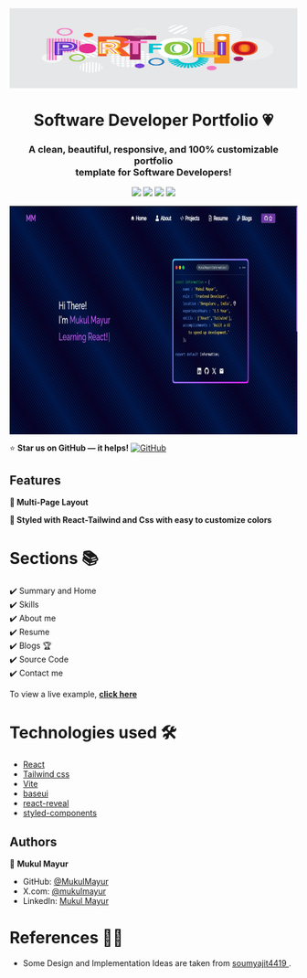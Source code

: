 <p align="center"> 
    <img src="Images/Portfolio.png" align="center" height="140" width=100%></img>
</p>
<h1 align="center"> Software Developer Portfolio 💗</h1> 
<h3 align="center"> A clean, beautiful, responsive, and 100% customizable portfolio <br /> template for Software Developers! </h3>

<p align="center">
<a href="https://www.npmjs.com/package/npm"><img src=" https://img.shields.io/badge/npm-10.8.3-green"></a>
<a href="https://tailwindcss.com/docs/guides/vite"><img src=" https://img.shields.io/badge/Tailwind_Css-3.4.10-blue"></a>
<a href="https://vitejs.dev/"><img src=" https://img.shields.io/badge/Vite-5.4.1-yellow"></a>
<a href="https://github.com/prettier/prettier"><img src=" https://img.shields.io/badge/code_style-prettier-red"></a>
</p>

<p align="center"> 
    <img align="center" alt="" height="400px" width="100%" src="./Images/Doc.jpg"/>
</p>

⭐ **Star us on GitHub — it helps!** [![GitHub](https://img.shields.io/badge/-GitHub-181716?style=flat-square&logo=github)](https://github.com/MukulMayur/Portfolio)

## Features

**📖 Multi-Page Layout**

**🎨 Styled with React-Tailwind and Css with easy to customize colors**

# Sections 📚

✔️ Summary and Home\
✔️ Skills \
✔️ About me\
✔️ Resume\
✔️ Blogs 🏆\
✔️ Source Code\
✔️ Contact me

To view a live example, **[click here](https://mukulmayur.github.io/Portfolio/)**

# Technologies used 🛠️

- [React](https://reactjs.org/)
- [Tailwind css](https://tailwindcss.com/docs/guides/vite)
- [Vite](https://tailwindcss.com/docs/guides/vite)
- [baseui](https://github.com/uber/baseweb)
- [react-reveal](https://www.react-reveal.com/)
- [styled-components](https://styled-components.com/)

## Authors

👤 **Mukul Mayur**

- GitHub: [@MukulMayur](https://github.com/MukulMayur)
- X.com: [@mukulmayur](https://x.com/mayur_muku91178)
- LinkedIn: [Mukul Mayur](https://in.linkedin.com/in/mukul-mayur-98497821b)

# References 👏🏻

- Some Design and Implementation Ideas are taken from [soumyajit4419
  ](https://github.com/soumyajit4419/Portfolio).
